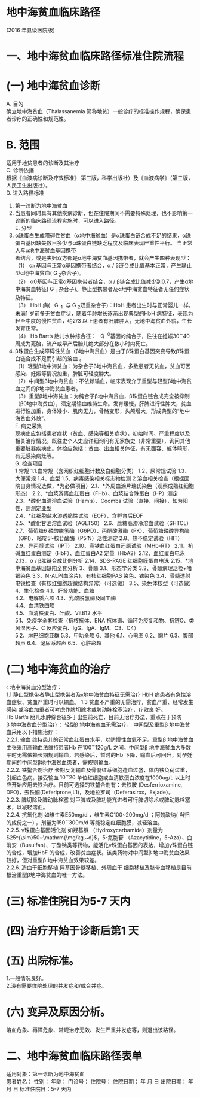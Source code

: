 # 地中海贫血临床路径  
(2016 年县级医院版)  
# 一、地中海贫血临床路径标准住院流程  
# (一)   地中海贫血诊断  
A. 目的  
确立地中海贫血（Thalassanemia 简称地贫）一般诊疗的标准操作规程，确保患者诊疗的正确性和规范性。  
# B.   范围  
适用于地贫患者的诊断及其治疗  
C.   诊断依据  
根据《血液病诊断及疗效标准》 第三版，科学出版社）及《血液病学》（第三版，人民卫生出版社）。  
D. 进入路径标准  
1. 第一诊断为地中海贫血  
2. 当患者同时具有其他疾病诊断，但在住院期间不需要特殊处理，也不影响第一诊断的临床路径流程实施时，可以进入路径。  
E. 分型  
1. α珠蛋白生成障碍性贫血（α地中海贫血）是α珠蛋白链合成不足的结果，α珠蛋白基因缺失数目多少与α珠蛋白链缺乏程度及临床表现严重性平行。 当正常人与α地中海贫血基因携带  
者结合，或是夫妇双方都是α地中海贫血基因携带者，就会产生四种表现型：  
（1） α+基因与正常α基因携带者结合，$\upalpha\mathrm{~/~}\upbeta$链合成比值基本正常，产生静止型α地中海贫血($\mathrm{~G~}_{2}$杂合子)。  
（2） α0基因与正常α基因携带者结合，$\upalpha\mathrm{~/~}\upbeta$链合成比值减少到0.7，产生α地中海贫血特征($\mathrm{~G~}_{\mathrm{~l~}}$杂合子)。静止型携带者及α地中海贫血特征者无任何症状及特征。  
（3） HbH 病($\mathrm{~\mathsf~{~G~}_{~1}~}$ 与$\mathrm{~G~}_{2}$双重杂合子)：HbH 患者出生时与正常婴儿一样，未满1 岁前多无贫血症状，随着年龄增长逐渐出现典型的HbH 病特征，表现为轻至中度的慢性贫血，约2/3 以上患者有肝脾肿大，无地中海贫血外貌，生长发育正常。  
（4） Hb Bart’s 胎儿水肿综合征：$\mathrm{~\mathsf~{~Q~}~}^{0}$基因的纯合子，往往在妊娠$30^{\sim}40$ 周成为死胎，流产或早产后胎儿绝大部分在数小时内死亡。  
2. β珠蛋白生成障碍性贫血（β地中海贫血）是由于β珠蛋白基因突变导致$\upbeta$珠蛋白链合成不足而引起的溶血 。  
（1）轻型β地中海贫血：为杂合子β地中海贫血，多数患者无贫血，贫血可因感染、妊娠等情况加重，脾脏可轻度肿大。  
（2）中间型β地中海贫血：不依赖输血，临床表现介于重型与轻型$\upbeta$地中海贫血之间的β地中海贫血患者。  
（3）重型$\upbeta$地中海贫血：为纯合子β地中海贫血，$\upbeta$珠蛋白链合成完全被抑制（β0地中海贫血），须定期输血维持生命。发育缓慢，肝脾进行性肿大，贫血进行性加重，身体矮小、肌肉无力，骨骼变形，头颅增大，形成典型的“地中海贫血外貌”。  
F.   病史采集  
现病史应包括患者症状（贫血、感染等相关症状），初始时间、严重程度以及相关治疗情况。既往史个人史应详细询问有无家族史（非常重要），询问其他重要脏器疾病史。体检应包括：贫血、出血相关体征，有无面容、躯体畸形，有无感染病灶等。  
G. 检查项目  
1   常规  1.1.血常规（含网织红细胞计数及白细胞分类）  1.2、尿常规试验  1.3、大便常规 1.4、血型 1.5、病毒感染相关标志物检测  2  溶血相关检查（根据医院自身情况选做，\*为必做项目）2.1、\*外周血涂片瑞氏染色（观察成熟红细胞形态） 2.2、\*血浆游离血红蛋白（FHb）、血浆结合珠蛋白（HP）测定  
2.3、\*酸化血清溶血试验（Ham’s）、Coombs 试验（直接、间接），如为阳性，则测定亚型  
2.4、\*红细胞盐水渗透脆性试验（EOF），含孵育后EOF  
2.5、\*酸化甘油溶血试验（AGLT50） 2.6、蔗糖高渗冷溶血试验（SHTCL）  
2.7、葡萄糖6 磷酸脱氢酶（G6PD）、丙酮酸激酶（PK）、葡萄糖磷酸异构酶（GPI）、嘧啶5’-核苷酸酶（P5’N）活性测定 2.8、热不稳定试验（HIT） 2.9、异丙醇试验（IPT） 2.10、高铁血红蛋白还原试验（MHb-RT） 2.11、抗碱血红蛋白测定（HbF）、血红蛋白A2 定量（HbA2）2.12、血红蛋白电泳 2.13、$\upalpha\mathrm{~/~}\upbeta$肽链合成比例分析 2.14、SDS-PAGE 红细胞膜蛋白电泳 2.15、\*地中海贫血基因缺陷全套分析 3、骨髓  3.1、形态学分类 3.2、骨髓病理活检$+$嗜银染色 3.3、N-ALP(血涂片)、有核红细胞PAS 染色、铁染色 3.4、骨髓透射电镜检查（有核红细胞超微结构异常）（可选做） 3.5、染色体核型（可选做） 4、生化检查  4.1、肝肾功能、血糖  
4.2、电解质六项  4.3、乳酸脱氢酶及同工酶  
4.4、血清铁四项  
4.5、血清铁蛋白、叶酸、VitB12 水平  
5.1、免疫学全套检查（抗核抗体、ENA 抗体谱、循环免疫复和物、抗链O、类风湿因子、C 反应蛋白、IgG、IgA、IgM、C3、C4）  
5.2、淋巴细胞亚群 5.3、甲功全项  6、其他 6.1、心电图   6.2、胸片   6.3、腹部超声 6.4、泌尿系超声 6.5、心脏彩超  
# (二) 地中海贫血的治疗  
$\mathfrak{a}$ 地中海贫血分型治疗：  
1.1 静止型携带者静止型携带者及$\mathfrak{a}$地中海贫血特征无需治疗  HbH 病患者有急性溶血症状、贫血严重时可以输血。 1.3 贫血不严重的无需治疗，贫血严重、经常发生感染 或溶血加重者可考虑作脾切除术或脾动脉栓塞治疗，疗效良 好。  
Hb Bart’s 胎儿水肿综合征多于出生前死亡，目前无治疗办法，重点在于预防  
$\upbeta$ 地中海贫血分型治疗： 轻型$\upbeta$ 地中海贫血无需治疗， 中间型及重型$\upbeta$ 地中海贫血采用以下措施治疗：  
2.2.1. 输血  维持患儿的正常血红蛋白水平，以防慢性血氧不足。重型$\upbeta$ 地中海贫血主张采用高输血法维持患者Hb 在$100\mathrm{{}^{\sim}120\mathrm{g/L}}$ 之间。中间型$\upbeta$ 地中海贫血大多数平时无需依赖长期规则输血，若感染后，暂时的Hb 下降，输血后可回升，对孕妊期间的中间型$\upbeta$地中海贫血患者，需规则输血。  
2.2.2. 铁鳌合剂治疗  长期反复输血及骨髓红系细胞造血过盛，体内铁负荷过重，引起血色病。接受输血 $10^{\sim}20$ 单位红细胞或血清铁蛋白浓度在1000ug/L 以上时应开始应用去铁治疗。目前可选择的铁鳌合剂有：去铁胺 (Desferrioxamine, DFO)，去铁酮(Deferiprone,L1)，及地拉罗司（Deferasirox，Exjade）。  
2.2.3. 脾切除及脾动脉栓塞   对巨脾或及脾功能亢进者可行脾切除术或脾动脉栓塞术，以减轻溶血。  
2.2.4. 抗氧化剂   如维生素E50mg/d ，维生素C100\~200mg/d ；阿魏酸纳( 当归的成份之一) ，剂量为$150\mathrm{^\sim}300\mathrm{m}/\mathrm{d}$  等能稳定红细胞膜，减轻溶血。  
2.2.5. γ珠蛋白基因活化剂   如羟基脲
（Hydroxycarbamide）剂量为$25^{\sim}50~\mathrm{\mg/kg.~d}$，5-氮胞苷
（Azacytidine，5-Aza）、白消安（Busulfan）、丁酸钠类等药物，能活化$\upgamma$珠蛋白基因的表达，增加$\upgamma$珠蛋白链的合成，增加HbF 的合成，改善贫血症状。该类药物对中间型β 地中海贫血效果较好，但对重型$\upbeta$ 地中海贫血效果较差。  
2.2.6. 造血干细胞移植   异基因骨髓移植、外周血干 细胞移植及脐带血移植是目前根治重型$\upbeta$地中海贫血的唯一方法。  
# (三) 标准住院日为5-7 天内  
# (四) 治疗开始于诊断后第1 天  
# (五) 出院标准。  
1.一般情况良好。  
2.没有需要住院处理的并发症和/或合并症。  
# (六) 变异及原因分析。  
溶血危象、再障危象、常规治疗无效、发生严重并发症等，则退出该路径。  
# 二、地中海贫血临床路径表单  
适用对象：第一诊断为地中海贫血  
患者姓名：   性别：     年龄：    门诊号：  住院号：         住院日期：     年   月   日 出院日期：     年   月   日 标准住院日：5-7 天内  
